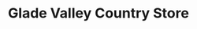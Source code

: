 ---
title: "Glade Valley Country Store"
url: /ennice/glade-valley-country-store/
shop: Lebensmittel
---